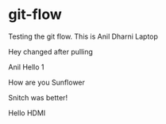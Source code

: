 # git-flow
Testing the git flow.
This is Anil Dharni Laptop

Hey changed after pulling

Anil Hello 1

How are you Sunflower

Snitch was better!

Hello HDMI